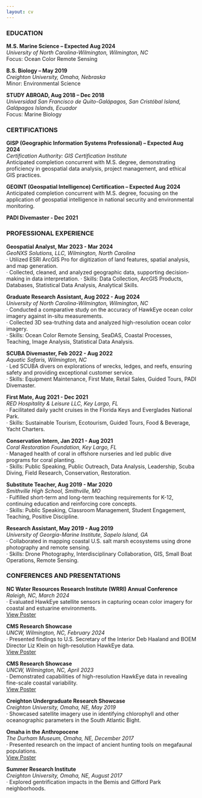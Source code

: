 ```yaml
---
layout: cv
---
```

### EDUCATION
**M.S. Marine Science – Expected Aug 2024**  
*University of North Carolina-Wilmington, Wilmington, NC*  
Focus: Ocean Color Remote Sensing

**B.S. Biology – May 2019**  
*Creighton University, Omaha, Nebraska*  
Minor: Environmental Science

**STUDY ABROAD, Aug 2018 – Dec 2018**  
*Universidad San Francisco de Quito-Galápagos, San Cristóbal Island, Galápagos Islands, Ecuador*  
Focus: Marine Biology

### CERTIFICATIONS
**GISP (Geographic Information Systems Professional) – Expected Aug 2024**  
*Certification Authority: GIS Certification Institute*  
Anticipated completion concurrent with M.S. degree, demonstrating proficiency in geospatial data analysis, project management, and ethical GIS practices.

**GEOINT (Geospatial Intelligence) Certification – Expected Aug 2024**  
Anticipated completion concurrent with M.S. degree, focusing on the application of geospatial intelligence in national security and environmental monitoring.

**PADI Divemaster - Dec 2021**

### PROFESSIONAL EXPERIENCE
**Geospatial Analyst, Mar 2023 - Mar 2024**  
*GeoNXS Solutions, LLC, Wilmington, North Carolina*  
·	Utilized ESRI ArcGIS Pro for digitization of land features, spatial analysis, and map generation.  
·	Collected, cleaned, and analyzed geographic data, supporting decision-making in data interpretation.
·	Skills: Data Collection, ArcGIS Products, Databases, Statistical Data Analysis, Analytical Skills.

**Graduate Research Assistant, Aug 2022 - Aug 2024**  
*University of North Carolina-Wilmington, Wilmington, NC*  
·	Conducted a comparative study on the accuracy of HawkEye ocean color imagery against in-situ measurements.  
·	Collected 3D sea-truthing data and analyzed high-resolution ocean color imagery.  
·	Skills: Ocean Color Remote Sensing, SeaDAS, Coastal Processes, Teaching, Image Analysis, Statistical Data Analysis.

**SCUBA Divemaster, Feb 2022 - Aug 2022**  
*Aquatic Safaris, Wilmington, NC*  
·	Led SCUBA divers on explorations of wrecks, ledges, and reefs, ensuring safety and providing exceptional customer service.  
·	Skills: Equipment Maintenance, First Mate, Retail Sales, Guided Tours, PADI Divemaster.

**First Mate, Aug 2021 - Dec 2021**  
*RED Hospitality & Leisure LLC, Key Largo, FL*  
·	Facilitated daily yacht cruises in the Florida Keys and Everglades National Park.  
·	Skills: Sustainable Tourism, Ecotourism, Guided Tours, Food & Beverage, Yacht Charters.

**Conservation Intern, Jan 2021 - Aug 2021**  
*Coral Restoration Foundation, Key Largo, FL*  
·	Managed health of coral in offshore nurseries and led public dive programs for coral planting.  
·	Skills: Public Speaking, Public Outreach, Data Analysis, Leadership, Scuba Diving, Field Research, Conservation, Restoration.

**Substitute Teacher, Aug 2019 - Mar 2020**  
*Smithville High School, Smithville, MO*  
·	Fulfilled short-term and long-term teaching requirements for K-12, continuing education and reinforcing core concepts.  
·	Skills: Public Speaking, Classroom Management, Student Engagement, Teaching, Positive Discipline.

**Research Assistant, May 2019 - Aug 2019**  
*University of Georgia-Marine Institute, Sapelo Island, GA*  
·	Collaborated in mapping coastal U.S. salt marsh ecosystems using drone photography and remote sensing.  
·	Skills: Drone Photography, Interdisciplinary Collaboration, GIS, Small Boat Operations, Remote Sensing.

### CONFERENCES AND PRESENTATIONS
**NC Water Resources Research Institute (WRRI) Annual Conference**  
*Raleigh, NC, March 2024*  
·	Evaluated HawkEye satellite sensors in capturing ocean color imagery for coastal and estuarine environments.  
[View Poster](https://dinodiver.github.io/mitchtorkelson/assets/pdf/WRRI_poster.pdf)

**CMS Research Showcase**  
*UNCW, Wilmington, NC, February 2024*  
·	Presented findings to U.S. Secretary of the Interior Deb Haaland and BOEM Director Liz Klein on high-resolution HawkEye data.  
[View Poster](https://dinodiver.github.io/mitchtorkelson/assets/pdf/cms_summer_23.pdf)

**CMS Research Showcase**  
*UNCW, Wilmington, NC, April 2023*  
·	Demonstrated capabilities of high-resolution HawkEye data in revealing fine-scale coastal variability.  
[View Poster](https://dinodiver.github.io/mitchtorkelson/assets/pdf/cms_summer_23.pdf)

**Creighton Undergraduate Research Showcase**  
*Creighton University, Omaha, NE, May 2019*  
·	Showcased satellite imagery use in identifying chlorophyll and other oceanographic parameters in the South Atlantic Bight.

**Omaha in the Anthropocene**  
*The Durham Museum, Omaha, NE, December 2017*  
·	Presented research on the impact of ancient hunting tools on megafaunal populations.  
[View Poster](https://dinodiver.github.io/mitchtorkelson/assets/pdf/arrowheads_vs_megafauna.pdf)

**Summer Research Institute**  
*Creighton University, Omaha, NE, August 2017*  
·	Explored gentrification impacts in the Bemis and Gifford Park neighborhoods.
